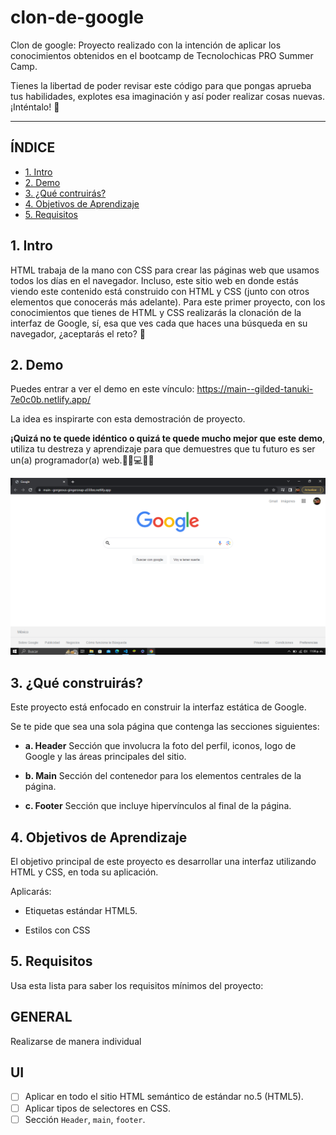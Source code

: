 # clon-de-google
Clon de google: Proyecto realizado con la intención de aplicar los conocimientos obtenidos en el bootcamp de Tecnolochicas PRO Summer Camp.

Tienes la libertad de poder revisar este código para que pongas aprueba tus habilidades, explotes esa imaginación y así poder realizar cosas nuevas. ¡Inténtalo! 🤩

****

## ÍNDICE

* [1. Intro](https://github.com/ShellHa/clon-de-google/edit/main/README.md#1-intro)
* [2. Demo](https://github.com/ShellHa/clon-de-google/edit/main/README.md#2-demo)
* [3. ¿Qué contruirás?](https://github.com/ShellHa/clon-de-google/edit/main/README.md#3-qu%C3%A9-construir%C3%A1s)
* [4. Objetivos de Aprendizaje](https://github.com/ShellHa/clon-de-google/edit/main/README.md#4-objetivos-de-aprendizaje)
* [5. Requisitos](https://github.com/ShellHa/clon-de-google/edit/main/README.md#4-objetivos-de-aprendizaje)

## 1. Intro
HTML trabaja de la mano con CSS para crear las páginas web que usamos todos los días en el navegador. Incluso, este sitio web en donde estás viendo este contenido está construido con HTML y CSS (junto con otros elementos que conocerás más adelante). Para este primer proyecto, con los conocimientos que tienes de HTML y CSS realizarás la clonación de la interfaz de Google, sí, esa que ves cada que haces una búsqueda en su navegador, ¿aceptarás el reto? 🧐

## 2. Demo
Puedes entrar a ver el demo en este vínculo: https://main--gilded-tanuki-7e0c0b.netlify.app/ 

La idea es inspirarte con esta demostración de proyecto.

**¡Quizá no te quede idéntico o quizá te quede mucho mejor que este demo**, utiliza tu destreza y aprendizaje para que demuestres que tu futuro es ser un(a) programador(a) web.👩🏻💻👦🏻

![imagen]("./../imagenes/Captura.png)  

## 3. ¿Qué construirás?
Este proyecto está enfocado en construir la interfaz estática de Google.

Se te pide que sea una sola página que contenga las secciones siguientes:

- **a. Header** Sección que involucra la foto del perfil, iconos, logo de Google y las áreas principales del sitio.

- **b. Main** Sección del contenedor para los elementos centrales de la página.

- **c. Footer** Sección que incluye hipervínculos al final de la página.

## 4. Objetivos de Aprendizaje 
El objetivo principal de este proyecto es desarrollar una interfaz utilizando HTML y CSS, en toda su aplicación.

Aplicarás:

- Etiquetas estándar HTML5.
  
- Estilos con CSS

## 5. Requisitos
Usa esta lista para saber los requisitos mínimos del proyecto:

## GENERAL 

Realizarse de manera individual

## UI

- [ ] Aplicar en todo el sitio HTML semántico de estándar no.5 (HTML5).
- [ ] Aplicar tipos de selectores en CSS.
- [ ] Sección `Header`, `main`, `footer`.  
